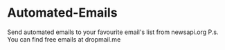 # Automated-Emails

Send automated emails to your favourite email's list from newsapi.org
P.s. You can find free emails at dropmail.me
